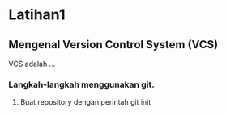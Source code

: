 # Latihan1

## Mengenal Version Control System (VCS)
VCS adalah ...

### Langkah-langkah menggunakan git.
1. Buat repository dengan perintah git init

